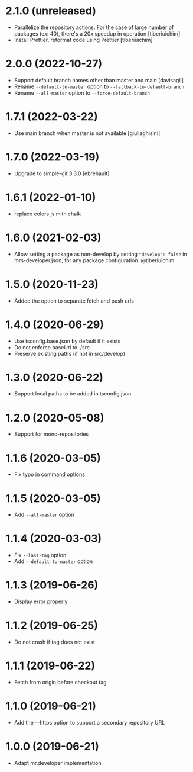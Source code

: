 # 2.1.0 (unreleased)

- Parallelize the repository actions. For the case of large number of packages (ex: 40), there's a 20x speedup in operation [tiberiuichim]
- Install Prettier, reformat code using Prettier [tiberiuichim]

# 2.0.0 (2022-10-27)

- Support default branch names other than master and main [davisagli]
- Rename `--default-to-master` option to `--fallback-to-default-branch`
- Rename `--all-master` option to `--force-default-branch`

# 1.7.1 (2022-03-22)

- Use main branch when master is not available [giuliaghisini]

# 1.7.0 (2022-03-19)

- Upgrade to simple-git 3.3.0 [ebrehault]

# 1.6.1 (2022-01-10)

- replace colors js mith chalk

# 1.6.0 (2021-02-03)

- Allow setting a package as non-develop by setting `"develop": false` in
  mrs-developer.json, for any package configuration. @tiberiuichim

# 1.5.0 (2020-11-23)

- Added the option to separate fetch and push urls

# 1.4.0 (2020-06-29)

- Use tsconfig.base.json by default if it exists
- Do not enforce baseUrl to ./src
- Preserve existing paths (if not in src/develop)

# 1.3.0 (2020-06-22)

- Support local paths to be added in tsconfig.json

# 1.2.0 (2020-05-08)

- Support for mono-repositories

# 1.1.6 (2020-03-05)

- Fix typo in command options

# 1.1.5 (2020-03-05)

- Add `--all-master` option

# 1.1.4 (2020-03-03)

- Fix `--last-tag` option
- Add `--default-to-master` option

# 1.1.3 (2019-06-26)

- Display error properly

# 1.1.2 (2019-06-25)

- Do not crash if tag does not exist

# 1.1.1 (2019-06-22)

- Fetch from origin before checkout tag

# 1.1.0 (2019-06-21)

- Add the --https option to support a secondary repository URL

# 1.0.0 (2019-06-21)

- Adapt mr.developer implementation
